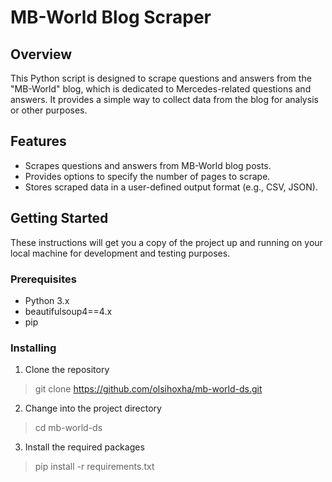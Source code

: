 # MB-World Blog Scraper

## Overview
This Python script is designed to scrape questions and answers from the "MB-World" blog, which is dedicated to Mercedes-related questions and answers. It provides a simple way to collect data from the blog for analysis or other purposes.

## Features
- Scrapes questions and answers from MB-World blog posts.
- Provides options to specify the number of pages to scrape.
- Stores scraped data in a user-defined output format (e.g., CSV, JSON).

  
## Getting Started

These instructions will get you a copy of the project up and running on your local machine for development and testing purposes.

### Prerequisites

- Python 3.x
- beautifulsoup4==4.x
- pip

### Installing

1. Clone the repository
> git clone https://github.com/olsihoxha/mb-world-ds.git


2. Change into the project directory
> cd mb-world-ds


3. Install the required packages
> pip install -r requirements.txt

